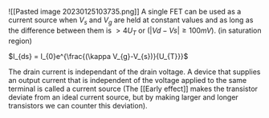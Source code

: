 ![[Pasted image 20230125103735.png]]
A single FET can be used as a current source when $V_{s}$ and $V_{g}$ are held at constant values and as long as the difference between them is $>4 U_{T}$ or ($|Vd−Vs| ≥ 100mV$). (in saturation region)

$I_{ds} = I_{0}e^{\frac{(\kappa V_{g}-V_{s})}{U_{T}}}$

The drain current is independant of the drain voltage. A device that supplies an output current that is independent of the voltage applied to the same terminal is called a current source (The [[Early effect]] makes the transistor deviate from an ideal current source, but by making larger and longer transistors we can counter this deviation). 


